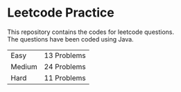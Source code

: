 # Leetcode Practice
This repository contains the codes for leetcode questions. <br>
The questions have been coded using Java. <br>
<table><tr><td>Easy</td><td>13 Problems</td></tr><tr><td>Medium</td><td>24 Problems</td></tr><tr><td>Hard</td><td>11 Problems</td></tr></table>
